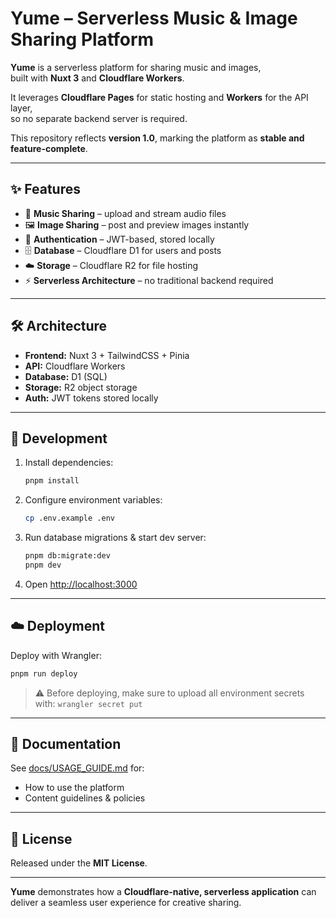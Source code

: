 # Yume – Serverless Music & Image Sharing Platform

**Yume** is a serverless platform for sharing music and images,  
built with **Nuxt 3** and **Cloudflare Workers**.  

It leverages **Cloudflare Pages** for static hosting and **Workers** for the API layer,  
so no separate backend server is required.  

This repository reflects **version 1.0**, marking the platform as **stable and feature-complete**.  

---

## ✨ Features

- 🎵 **Music Sharing** – upload and stream audio files  
- 🖼️ **Image Sharing** – post and preview images instantly  
- 🔐 **Authentication** – JWT-based, stored locally  
- 🗄️ **Database** – Cloudflare D1 for users and posts  
- ☁️ **Storage** – Cloudflare R2 for file hosting  
- ⚡ **Serverless Architecture** – no traditional backend required  

---

## 🛠️ Architecture

- **Frontend:** Nuxt 3 + TailwindCSS + Pinia  
- **API:** Cloudflare Workers  
- **Database:** D1 (SQL)  
- **Storage:** R2 object storage  
- **Auth:** JWT tokens stored locally  

---

## 🚀 Development

1. Install dependencies:

   ```bash
   pnpm install

2. Configure environment variables:

   ```bash
   cp .env.example .env
   ```

3. Run database migrations & start dev server:

   ```bash
   pnpm db:migrate:dev
   pnpm dev
   ```

4. Open [http://localhost:3000](http://localhost:3000)

---

## ☁️ Deployment

Deploy with Wrangler:

```bash
pnpm run deploy
```

> ⚠️ Before deploying, make sure to upload all environment secrets with:
> `wrangler secret put`

---

## 📖 Documentation

See [docs/USAGE\_GUIDE.md](docs/USAGE_GUIDE.md) for:

* How to use the platform
* Content guidelines & policies

---

## 📜 License

Released under the **MIT License**.

---

**Yume** demonstrates how a **Cloudflare-native, serverless application**
can deliver a seamless user experience for creative sharing.

```
